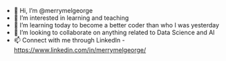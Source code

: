 - 👋 Hi, I’m @merrymelgeorge
- 👀 I’m interested in learning and teaching
- 🌱 I’m learning today to become a better coder than who I was yesterday
- 💞️ I’m looking to collaborate on anything related to Data Science and AI
- 📫 Connect with me through LinkedIn - https://www.linkedin.com/in/merrymelgeorge/

<!---
merrymelgeorge/merrymelgeorge is a ✨ special ✨ repository because its `README.md` (this file) appears on your GitHub profile.
You can click the Preview link to take a look at your changes.
--->
